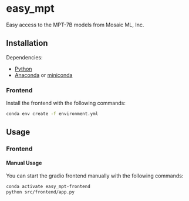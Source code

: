 # easy_mpt
Easy access to the MPT-7B models from Mosaic ML, Inc.

## Installation

Dependencies:
- [Python](https://www.python.org/)
- [Anaconda](https://www.anaconda.com/) or [miniconda](https://docs.conda.io/en/latest/miniconda.html)
### Frontend

Install the frontend with the following commands:
```bash
conda env create -f environment.yml
```

## Usage

### Frontend

#### Manual Usage

You can start the gradio frontend manually with the following commands:
```bash
conda activate easy_mpt-frontend
python src/frontend/app.py
```